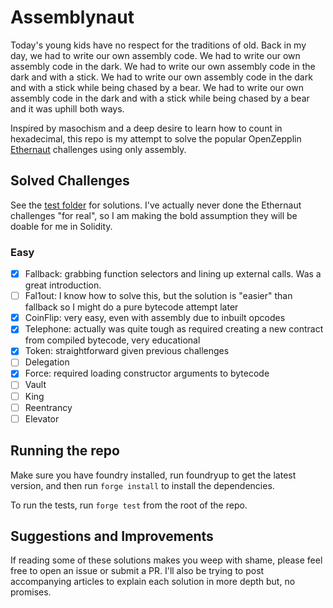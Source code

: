 # Assemblynaut

Today's young kids have no respect for the traditions of old. Back in my day, we had to write our own assembly code. We had to write our own assembly code in the dark. We had to write our own assembly code in the dark and with a stick. We had to write our own assembly code in the dark and with a stick while being chased by a bear. We had to write our own assembly code in the dark and with a stick while being chased by a bear and it was uphill both ways.

Inspired by masochism and a deep desire to learn how to count in hexadecimal, this repo is my attempt to solve the popular OpenZepplin [Ethernaut](https://ethernaut.openzeppelin.com/) challenges using only assembly.

## Solved Challenges

See the [test folder](./test) for solutions. I've actually never done the Ethernaut challenges "for real", so I am making the bold assumption they will be doable for me in Solidity.

### Easy

- [x] Fallback: grabbing function selectors and lining up external calls. Was a great introduction.
- [ ] Fal1out: I know how to solve this, but the solution is "easier" than fallback so I might do a pure bytecode attempt later
- [x] CoinFlip: very easy, even with assembly due to inbuilt opcodes
- [x] Telephone: actually was quite tough as required creating a new contract from compiled bytecode, very educational
- [x] Token: straightforward given previous challenges
- [ ] Delegation
- [x] Force: required loading constructor arguments to bytecode
- [ ] Vault
- [ ] King
- [ ] Reentrancy
- [ ] Elevator

## Running the repo

Make sure you have foundry installed, run foundryup to get the latest version, and then run `forge install` to install the dependencies.

To run the tests, run `forge test` from the root of the repo.

## Suggestions and Improvements

If reading some of these solutions makes you weep with shame, please feel free to open an issue or submit a PR. I'll also be trying to post accompanying articles to explain each solution in more depth but, no promises.
